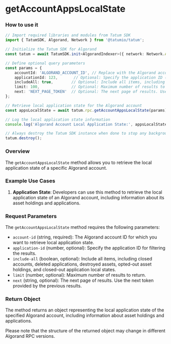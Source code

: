 # getAccountAppsLocalState

### How to use it

```typescript
// Import required libraries and modules from Tatum SDK
import { TatumSDK, Algorand, Network } from '@tatumio/tatum';

// Initialize the Tatum SDK for Algorand
const tatum = await TatumSDK.init<AlgorandIndexer>({ network: Network.ALGORAND_INDEXER });

// Define optional query parameters
const params = {
    accountId: 'ALGORAND_ACCOUNT_ID', // Replace with the Algorand account ID for which you want to retrieve local application state.
    applicationId: 123,       // Optional: Specify the application ID (number) for filtering.
    includeAll: true,        // Optional: Include all items, including closed accounts, deleted applications, destroyed assets, opted-out asset holdings, and closed-out application local states (boolean).
    limit: 100,              // Optional: Maximum number of results to return (number).
    next: 'NEXT_PAGE_TOKEN'  // Optional: The next page of results. Use the next token provided by the previous results (string).
};

// Retrieve local application state for the Algorand account
const appsLocalState = await tatum.rpc.getAccountAppsLocalState(params);

// Log the local application state information
console.log('Algorand Account Local Application State:', appsLocalState);

// Always destroy the Tatum SDK instance when done to stop any background processes
tatum.destroy();
```

### Overview

The `getAccountAppsLocalState` method allows you to retrieve the local application state of a specific Algorand account.

### Example Use Cases

1. **Application State**: Developers can use this method to retrieve the local application state of an Algorand account, including information about its asset holdings and applications.

### Request Parameters

The `getAccountAppsLocalState` method requires the following parameters:

  - `account-id` (string, required): The Algorand account ID for which you want to retrieve local application state.
  - `application-id` (number, optional): Specify the application ID for filtering the results.
  - `include-all` (boolean, optional): Include all items, including closed accounts, deleted applications, destroyed assets, opted-out asset holdings, and closed-out application local states.
  - `limit` (number, optional): Maximum number of results to return.
  - `next` (string, optional): The next page of results. Use the next token provided by the previous results.

### Return Object

The method returns an object representing the local application state of the specified Algorand account, including information about asset holdings and applications. 

Please note that the structure of the returned object may change in different Algorand RPC versions.